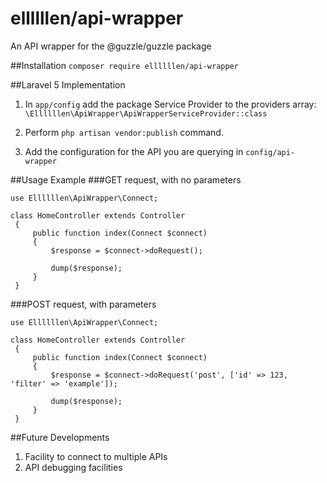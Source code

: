 # ellllllen/api-wrapper
An API wrapper for the @guzzle/guzzle package

##Installation
`composer require ellllllen/api-wrapper`

##Laravel 5 Implementation
1. In `app/config` add the package Service Provider to the providers array: 
`\Ellllllen\ApiWrapper\ApiWrapperServiceProvider::class`

2. Perform `php artisan vendor:publish` command.

3. Add the configuration for the API you are querying in `config/api-wrapper`

##Usage Example
###GET request, with no parameters

```
use Ellllllen\ApiWrapper\Connect;

class HomeController extends Controller
 {
     public function index(Connect $connect)
     {
         $response = $connect->doRequest();
         
         dump($response);
     }
 }
```

###POST request, with parameters

```
use Ellllllen\ApiWrapper\Connect;

class HomeController extends Controller
 {
     public function index(Connect $connect)
     {
         $response = $connect->doRequest('post', ['id' => 123, 'filter' => 'example']);
         
         dump($response);
     }
 }
```

##Future Developments
1. Facility to connect to multiple APIs
2. API debugging facilities


